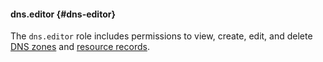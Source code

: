 #### dns.editor {#dns-editor}

The `dns.editor` role includes permissions to view, create, edit, and delete [DNS zones](../../../dns/concepts/dns-zone.md) and [resource records](../../../dns/concepts/resource-record.md).
